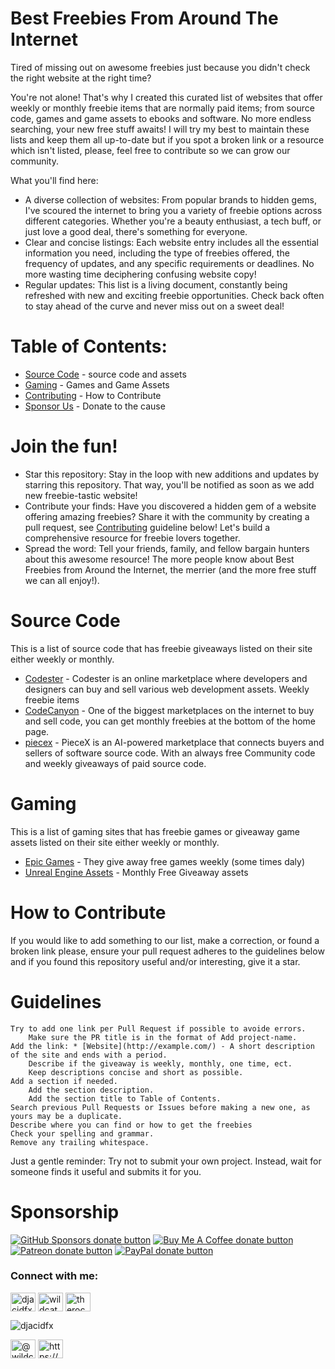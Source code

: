 # Best Freebies From Around The Internet
Tired of missing out on awesome freebies just because you didn't check the right website at the right time? 

You're not alone! That's why I created this curated list of websites that offer weekly or monthly freebie items that are normally paid items; from source code, games and game assets to ebooks and software. No more endless searching, your new free stuff awaits! I will try my best to maintain these lists and keep them all up-to-date but if you spot a broken link or a resource which isn't listed, please, feel free to contribute so we can grow our community. 

What you'll find here:

   - A diverse collection of websites: From popular brands to hidden gems, I've scoured the internet to bring you a variety of freebie options across different categories. Whether you're a beauty enthusiast, a tech buff, or just love a good deal, there's something for everyone.
   - Clear and concise listings: Each website entry includes all the essential information you need, including the type of freebies offered, the frequency of updates, and any specific requirements or deadlines. No more wasting time deciphering confusing website copy!
   - Regular updates: This list is a living document, constantly being refreshed with new and exciting freebie opportunities. Check back often to stay ahead of the curve and never miss out on a sweet deal!
    
# Table of Contents:
- [Source Code](#source-code) - source code and assets
- [Gaming](#gaming) - Games and Game Assets
- [Contributing](#how-to-contribute) - How to Contribute
- [Sponsor Us](#sponsorship) - Donate to the cause

# Join the fun!

   - Star this repository: Stay in the loop with new additions and updates by starring this repository. That way, you'll be notified as soon as we add new freebie-tastic website!
   - Contribute your finds: Have you discovered a hidden gem of a website offering amazing freebies? Share it with the community by creating a pull request, see [Contributing](#how-to-contribute) guideline below! Let's build a comprehensive resource for freebie lovers together.
   - Spread the word: Tell your friends, family, and fellow bargain hunters about this awesome resource! The more people know about Best Freebies from Around the Internet, the merrier (and the more free stuff we can all enjoy!).
  
# Source Code
This is a list of source code that has freebie giveaways listed on their site either weekly or monthly.
 - [Codester](https://www.codester.com/free/) - Codester is an online marketplace where developers and designers can buy and sell various web development assets. Weekly freebie items
 - [CodeCanyon](https://codecanyon.net/) - One of the biggest marketplaces on the internet to buy and sell code, you can get monthly freebies at the bottom of the home page.
 - [piecex](https://www.piecex.com/eng/products/free) - PieceX is an AI-powered marketplace that connects buyers and sellers of software source code. With an always free Community code and weekly giveaways of paid source code.

  # Gaming
  This is a list of gaming sites that has freebie games or giveaway game assets listed on their site either weekly or monthly.
  - [Epic Games](https://store.epicgames.com/) - They give away free games weekly (some times daly)
  - [Unreal Engine Assets](https://www.unrealengine.com/marketplace/en-US/assets?count=20&sortBy=effectiveDate&sortDir=DESC&start=0&tag=4910) - Monthly Free Giveaway assets

# How to Contribute

If you would like to add something to our list, make a correction, or found a broken link please, ensure your pull request adheres to the guidelines below and if you found this repository useful and/or interesting, give it a star.

# Guidelines

    Try to add one link per Pull Request if possible to avoide errors.
        Make sure the PR title is in the format of Add project-name.
    Add the link: * [Website](http://example.com/) - A short description of the site and ends with a period.
        Describe if the giveaway is weekly, monthly, one time, ect.
        Keep descriptions concise and short as possible.
    Add a section if needed.
        Add the section description.
        Add the section title to Table of Contents.
    Search previous Pull Requests or Issues before making a new one, as yours may be a duplicate.
    Describe where you can find or how to get the freebies
    Check your spelling and grammar.
    Remove any trailing whitespace.

Just a gentle reminder: Try not to submit your own project. Instead, wait for someone finds it useful and submits it for you.

# Sponsorship
<span class="badge-githubsponsors"><a href="https://github.com/sponsors/djacidfx" title="Donate to this project using GitHub Sponsors"><img src="https://img.shields.io/badge/github-donate-yellow.svg" alt="GitHub Sponsors donate button" /></a></span>
<span class="badge-buymeacoffee"><a href="https://buymeacoffee.com/wildcatprod" title="Donate to this project using Buy Me A Coffee"><img src="https://img.shields.io/badge/buy%20me%20a%20coffee-donate-yellow.svg" alt="Buy Me A Coffee donate button" /></a></span>
<span class="badge-patreon"><a href="https://patreon.com/wildcatstudio" title="Donate to this project using Patreon"><img src="https://img.shields.io/badge/patreon-donate-yellow.svg" alt="Patreon donate button" /></a></span>
<span class="badge-paypal"><a href="https://paypal.me/WildCatProductions" title="Donate to this project using Paypal"><img src="https://img.shields.io/badge/paypal-donate-yellow.svg" alt="PayPal donate button" /></a></span>

<h3 align="left">Connect with me:</h3>
<p align="left">
<a href="https://dev.to/djacidfx" target="blank"><img align="center" src="https://raw.githubusercontent.com/rahuldkjain/github-profile-readme-generator/master/src/images/icons/Social/devto.svg" alt="djacidfx" height="30" width="40" /></a>
<a href="https://twitter.com/wildcatstudio18" target="blank"><img align="center" src="https://raw.githubusercontent.com/rahuldkjain/github-profile-readme-generator/master/src/images/icons/Social/twitter.svg" alt="wildcatstudio18" height="30" width="40" /></a>
<a href="https://fb.com/therockinrev" target="blank"><img align="center" src="https://raw.githubusercontent.com/rahuldkjain/github-profile-readme-generator/master/src/images/icons/Social/facebook.svg" alt="therockinrev" height="30" width="40" /></a>
   <p align="left"> <img src="https://komarev.com/ghpvc/?username=djacidfx&label=Profile%20views&color=0e75b6&style=flat" alt="djacidfx" /> </p>
<a href="https://www.youtube.com/c/@wildcatsstudio" target="blank"><img align="center" src="https://raw.githubusercontent.com/rahuldkjain/github-profile-readme-generator/master/src/images/icons/Social/youtube.svg" alt="@wildcatsstudio" height="30" width="40" /></a>
<a href="https://mywild.work/rss/latest-posts" target="blank"><img align="center" src="https://raw.githubusercontent.com/rahuldkjain/github-profile-readme-generator/master/src/images/icons/Social/rss.svg" alt="https://mywild.work/rss/latest-posts" height="30" width="40" /></a>
</p>

